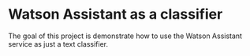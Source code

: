 # Watson Assistant as a classifier

The goal of this project is demonstrate how to use the Watson Assistant service as just a text classifier. 


